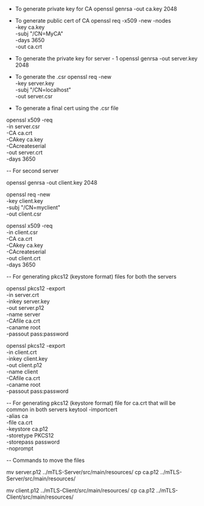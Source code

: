 
- To generate private key for CA
  openssl genrsa -out ca.key 2048

- To generate public cert of CA
  openssl req -x509 -new -nodes \
  -key ca.key \
  -subj "/CN=MyCA" \
  -days 3650 \
  -out ca.crt


- To generate the private key for server - 1
  openssl genrsa -out server.key 2048


- To generate the .csr
  openssl req -new \
  -key server.key \
  -subj "/CN=localhost" \
  -out server.csr

- To generate a final cert using the .csr file

openssl x509 -req \
-in server.csr \
-CA ca.crt \
-CAkey ca.key \
-CAcreateserial \
-out server.crt \
-days 3650

-- For second server

openssl genrsa -out client.key 2048

openssl req -new \
-key client.key \
-subj "/CN=myclient" \
-out client.csr

openssl x509 -req \
-in client.csr \
-CA ca.crt \
-CAkey ca.key \
-CAcreateserial \
-out client.crt \
-days 3650

-- For generating pkcs12 (keystore format) files for both the servers

openssl pkcs12 -export \
-in server.crt \
-inkey server.key \
-out server.p12 \
-name server \
-CAfile ca.crt \
-caname root \
-passout pass:password


openssl pkcs12 -export \
-in client.crt \
-inkey client.key \
-out client.p12 \
-name client \
-CAfile ca.crt \
-caname root \
-passout pass:password


-- For generating pkcs12 (keystore format) file for ca.crt that will be common in both servers
keytool -importcert \
-alias ca \
-file ca.crt \
-keystore ca.p12 \
-storetype PKCS12 \
-storepass password \
-noprompt

-- Commands to move the files

mv server.p12 ../mTLS-Server/src/main/resources/
cp ca.p12 ../mTLS-Server/src/main/resources/


mv client.p12 ../mTLS-Client/src/main/resources/
cp ca.p12 ../mTLS-Client/src/main/resources/